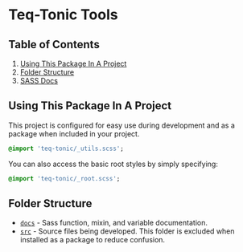 # Teq-Tonic Tools

## Table of Contents

1. [Using This Package In A Project](#using-this-package-in-a-project)
2. [Folder Structure](#folder-structure)
3. [SASS Docs](https://ernieayala.github.io/teq-tonic/)


## Using This Package In A Project

This project is configured for easy use during development and as a package when included in your project.

```sass
@import 'teq-tonic/_utils.scss';
```

You can also access the basic root styles by simply specifying:

```sass
@import 'teq-tonic/_root.scss';
```

## Folder Structure

* [`docs`](./docs) - Sass function, mixin, and variable documentation.
* [`src`](./src) - Source files being developed. This folder is excluded when installed as a package to reduce confusion.
